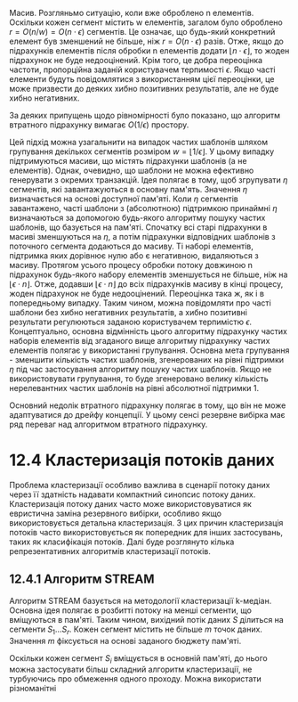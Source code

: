 Масив. Розгляньмо ситуацію, коли вже оброблено n елементів. Оскільки кожен сегмент містить w елементів, загалом було оброблено $r = O(n/w) = O(n \cdot \epsilon)$ сегментів. Це означає, що будь-який конкретний елемент був зменшений не більше, ніж $r = O(n \cdot \epsilon)$ разів. Отже, якщо до підрахунків елементів після обробки n елементів додати $\lfloor n \cdot \epsilon \rfloor$, то жоден підрахунок не буде недооцінений. Крім того, це добра переоцінка частоти, пропорційна заданій користувачем терпимості $\epsilon$. Якщо часті елементи будуть повідомлятися з використанням цієї переоцінки, це може призвести до деяких хибно позитивних результатів, але не буде хибно негативних.

За деяких припущень щодо рівномірності було показано, що алгоритм втратного підрахунку вимагає $O(1/\epsilon)$ простору.

Цей підхід можна узагальнити на випадок частих шаблонів шляхом групування декількох сегментів розміром $w = \lfloor 1/\epsilon \rfloor$. У цьому випадку підтримуються масиви, що містять підрахунки шаблонів (а не елементів). Однак, очевидно, що шаблони не можна ефективно генерувати з окремих транзакцій. Ідея полягає в тому, щоб згрупувати $\eta$ сегментів, які завантажуються в основну пам'ять. Значення $\eta$ визначається на основі доступної пам'яті. Коли $\eta$ сегментів завантажено, часті шаблони з (абсолютною) підтримкою принаймні $\eta$ визначаються за допомогою будь-якого алгоритму пошуку частих шаблонів, що базується на пам'яті. Спочатку всі старі підрахунки в масиві зменшуються на $\eta$, а потім підрахунки відповідних шаблонів з поточного сегмента додаються до масиву. Ті наборі елементів, підтримка яких дорівнює нулю або є негативною, видаляються з масиву. Протягом усього процесу обробки потоку довжиною n підрахунок будь-якого набору елементів зменшується не більше, ніж на $\lfloor \epsilon \cdot n \rfloor$. Отже, додавши $\lfloor \epsilon \cdot n \rfloor$ до всіх підрахунків масиву в кінці процесу, жоден підрахунок не буде недооцінений. Переоцінка така ж, як і в попередньому випадку. Таким чином, можна повідомляти про часті шаблони без хибно негативних результатів, а хибно позитивні результати регулюються заданою користувачем терпимістю $\epsilon$. Концептуально, основна відмінність цього алгоритму підрахунку частих наборів елементів від згаданого вище алгоритму підрахунку частих елементів полягає у використанні групування. Основна мета групування - зменшити кількість частих шаблонів, згенерованих на рівні підтримки $\eta$ під час застосування алгоритму пошуку частих шаблонів. Якщо не використовувати групування, то буде згенеровано велику кількість нерелевантних частих шаблонів на рівні абсолютної підтримки 1.

Основний недолік втратного підрахунку полягає в тому, що він не може адаптуватися до дрейфу концепції. У цьому сенсі резервне вибірка має ряд переваг над алгоритмом втратного підрахунку.

# 12.4 Кластеризація потоків даних

Проблема кластеризації особливо важлива в сценарії потоку даних через її здатність надавати компактний синопсис потоку даних. Кластеризація потоку даних часто може використовуватися як евристична заміна резервного вибірки, особливо якщо використовується детальна кластеризація. З цих причин кластеризація потоків часто використовується як попередник для інших застосувань, таких як класифікація потоків. Далі буде розглянуто кілька репрезентативних алгоритмів кластеризації потоків.

## 12.4.1 Алгоритм STREAM

Алгоритм STREAM базується на методології кластеризації k-медіан. Основна ідея полягає в розбитті потоку на менші сегменти, що вміщуються в пам'яті. Таким чином, вихідний потік даних $S$ ділиться на сегменти $S_1 \ldots S_r$. Кожен сегмент містить не більше $m$ точок даних. Значення $m$ фіксується на основі заданого бюджету пам'яті.

Оскільки кожен сегмент $S_i$ вміщується в основній пам'яті, до нього можна застосувати більш складний алгоритм кластеризації, не турбуючись про обмеження одного проходу. Можна використати різноманітні